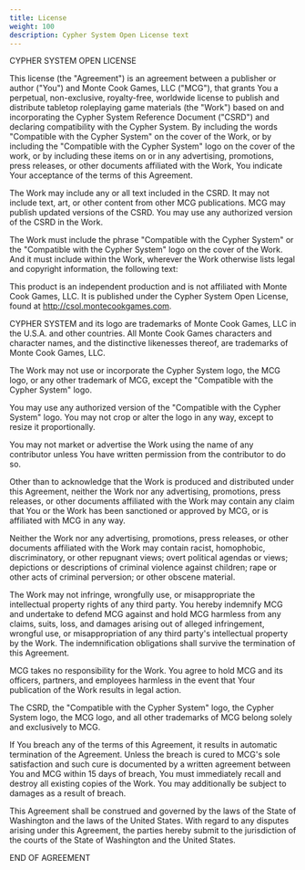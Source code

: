 ```yaml
---
title: License
weight: 100
description: Cypher System Open License text
---
```


CYPHER SYSTEM OPEN LICENSE

This license (the "Agreement") is an agreement between a publisher or author ("You") and Monte Cook Games, LLC ("MCG"), that grants You a perpetual, non-exclusive, royalty-free, worldwide license to publish and distribute tabletop roleplaying game materials (the "Work") based on and incorporating the Cypher System Reference Document ("CSRD") and declaring compatibility with the Cypher System. By including the words "Compatible with the Cypher System" on the cover of the Work, or by including the "Compatible with the Cypher System" logo on the cover of the work, or by including these items on or in any advertising, promotions, press releases, or other documents affiliated with the Work, You indicate Your acceptance of the terms of this Agreement.

The Work may include any or all text included in the CSRD. It may not include text, art, or other content from other MCG publications. MCG may publish updated versions of the CSRD. You may use any authorized version of the CSRD in the Work.

The Work must include the phrase "Compatible with the Cypher System" or the "Compatible with the Cypher System" logo on the cover of the Work. And it must include within the Work, wherever the Work otherwise lists legal and copyright information, the following text:

This product is an independent production and is not affiliated with Monte Cook Games, LLC. It is published under the Cypher System Open License, found at http://csol.montecookgames.com.

CYPHER SYSTEM and its logo are trademarks of Monte Cook Games, LLC in the U.S.A. and other countries. All Monte Cook Games characters and character names, and the distinctive likenesses thereof, are trademarks of Monte Cook Games, LLC.

The Work may not use or incorporate the Cypher System logo, the MCG logo, or any other trademark of MCG, except the "Compatible with the Cypher System" logo.

You may use any authorized version of the "Compatible with the Cypher System" logo. You may not crop or alter the logo in any way, except to resize it proportionally.

You may not market or advertise the Work using the name of any contributor unless You have written permission from the contributor to do so.

Other than to acknowledge that the Work is produced and distributed under this Agreement, neither the Work nor any advertising, promotions, press releases, or other documents affiliated with the Work may contain any claim that You or the Work has been sanctioned or approved by MCG, or is affiliated with MCG in any way.

Neither the Work nor any advertising, promotions, press releases, or other documents affiliated with the Work may contain racist, homophobic, discriminatory, or other repugnant views; overt political agendas or views; depictions or descriptions of criminal violence against children; rape or other acts of criminal perversion; or other obscene material.

The Work may not infringe, wrongfully use, or misappropriate the intellectual property rights of any third party. You hereby indemnify MCG and undertake to defend MCG against and hold MCG harmless from any claims, suits, loss, and damages arising out of alleged infringement, wrongful use, or misappropriation of any third party's intellectual property by the Work. The indemnification obligations shall survive the termination of this Agreement.

MCG takes no responsibility for the Work. You agree to hold MCG and its officers, partners, and employees harmless in the event that Your publication of the Work results in legal action.

The CSRD, the "Compatible with the Cypher System" logo, the Cypher System logo, the MCG logo, and all other trademarks of MCG belong solely and exclusively to MCG.

If You breach any of the terms of this Agreement, it results in automatic termination of the Agreement. Unless the breach is cured to MCG's sole satisfaction and such cure is documented by a written agreement between You and MCG within 15 days of breach, You must immediately recall and destroy all existing copies of the Work. You may additionally be subject to damages as a result of breach.

This Agreement shall be construed and governed by the laws of the State of Washington and the laws of the United States. With regard to any disputes arising under this Agreement, the parties hereby submit to the jurisdiction of the courts of the State of Washington and the United States.

END OF AGREEMENT
